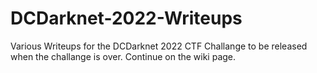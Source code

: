 # DCDarknet-2022-Writeups
Various Writeups for the DCDarknet 2022 CTF Challange to be released when the challange is over.
Continue on the wiki page.
